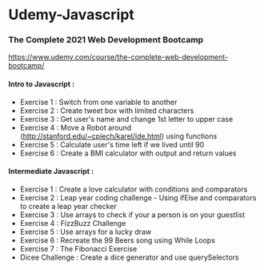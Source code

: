 # Udemy-Javascript
### The Complete 2021 Web Development Bootcamp
https://www.udemy.com/course/the-complete-web-development-bootcamp/

#### Intro to Javascript : 
* Exercise 1 : Switch from one variable to another
* Exercise 2 : Create tweet box with limited characters
* Exercise 3 : Get user's name and change 1st letter to upper case 
* Exercise 4 : Move a Robot around (http://stanford.edu/~cpiech/karel/ide.html) using functions
* Exercise 5 : Calculate user's time left if we lived until 90
* Exercise 6 : Create a BMI calculator with output and return values
 
#### Intermediate Javascript :
* Exercise 1 : Create a love calculator with conditions and comparators
* Exercise 2 : Leap year coding challenge - Using ifElse and comparators to create a leap year checker
* Exercise 3 : Use arrays to check if your a person is on your guestlist
* Exercise 4 : FizzBuzz Challenge
* Exercise 5 : Use arrays for a lucky draw
* Exercise 6 : Recreate the 99 Beers song using While Loops
* Exercise 7 : The Fibonacci Exercise
* Dicee Challenge : Create a dice generator and use querySelectors 
